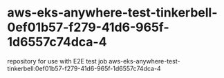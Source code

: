 # aws-eks-anywhere-test-tinkerbell-0ef01b57-f279-41d6-965f-1d6557c74dca-4
repository for use with E2E test job aws-eks-anywhere-test-tinkerbell:0ef01b57-f279-41d6-965f-1d6557c74dca-4
